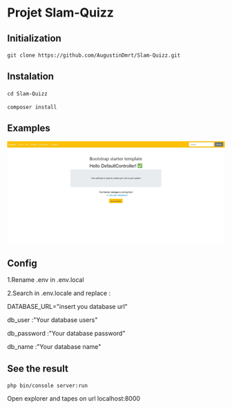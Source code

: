 Projet Slam-Quizz
===
Initialization
---

`git clone https://github.com/AugustinDmrt/Slam-Quizz.git`


Instalation
---

`cd Slam-Quizz`

`composer install`
	
Examples
----

![Example of the index page ](assests/screenshot_home.JPG)

Config
---

1.Rename .env in .env.local

2.Search in .env.locale and replace :

DATABASE_URL="insert you database url"

db_user :"Your database users"

db_password :"Your database password"

db_name :"Your database name"

See the result
---

`php bin/console server:run`

Open explorer and tapes on url localhost:8000




	
